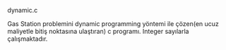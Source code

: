 dynamic.c

Gas Station problemini dynamic programming yöntemi ile çözen(en ucuz maliyetle bitiş noktasına ulaştıran) c programı.
Integer sayılarla çalışmaktadır.
